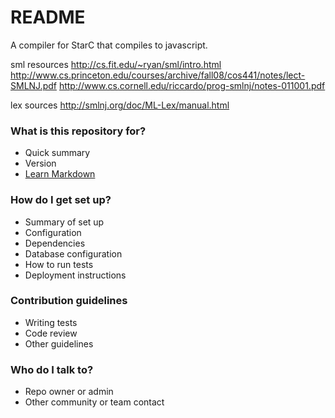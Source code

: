 # README #

A compiler for StarC that compiles to javascript.

sml resources
http://cs.fit.edu/~ryan/sml/intro.html
http://www.cs.princeton.edu/courses/archive/fall08/cos441/notes/lect-SMLNJ.pdf
http://www.cs.cornell.edu/riccardo/prog-smlnj/notes-011001.pdf

lex sources
http://smlnj.org/doc/ML-Lex/manual.html

### What is this repository for? ###

* Quick summary
* Version
* [Learn Markdown](https://bitbucket.org/tutorials/markdowndemo)

### How do I get set up? ###

* Summary of set up
* Configuration
* Dependencies
* Database configuration
* How to run tests
* Deployment instructions

### Contribution guidelines ###

* Writing tests
* Code review
* Other guidelines

### Who do I talk to? ###

* Repo owner or admin
* Other community or team contact